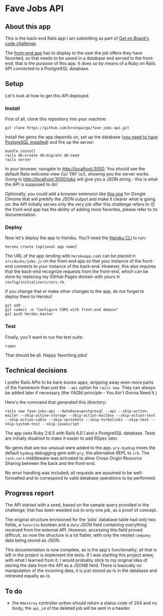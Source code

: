 # Fave Jobs API

## About this app

This is the back-end Rails app I am submitting as part of [Get on Board's code challenge](https://gist.github.com/j4rs/1e4c1e37e063fd5143b8b9ed18329730).

The [front-end app](https://github.com/brunoparga/fave-jobs-react) has to display to the user the job offers they have favorited, so that needs to be saved in a database and served to the front-end; that is the purpose of this app. It does so by means of a Ruby on Rails API connected to a PostgreSQL database.

## Setup

Let's look at how to get this API deployed.

### Install

First of all, clone this repository into your machine:

```
git clone https://github.com/brunoparga/fave-jobs-api.git
```

Install the gems the app depends on, set up the database ([you need to have PostgreSQL installed](https://www.postgresql.org/download/)) and fire up the server:

```
bundle install
rails db:create db:migrate db:seed
rails server
```

In your browser, navigate to <http://localhost:3000>. You should see the default Rails welcome view (\o/ YAY \o/), showing you the server works. Going to <http://localhost:3000/jobs> will give you a JSON string - this is what the API is supposed to do!

Optionally, you could add a browser extension like [this one](https://chrome.google.com/webstore/detail/json-formatter/bcjindcccaagfpapjjmafapmmgkkhgoa) for Google Chrome that will prettify the JSON output and make it clearer what is going on: the API initially serves only the very job offer this challenge refers to 😊 the front-end app has the ability of adding more favorites, please refer to its documentation.

### Deploy

Now let's deploy the app to Heroku. You'll need the [Heroku CLI](https://devcenter.heroku.com/articles/heroku-cli) to run:

```
heroku create [optional app name]
```

The URL of the app (ending with `herokuapp.com`) can be placed in `src/ducks/jobs.js` on the front-end app so that your instance of the front-end connects to your instance of the back-end. However, this also requires that the back-end recognize requests from the front-end, which can be done by replacing my GitHub Pages domain with yours in `config/initializers/cors.rb`.

If you change that or make other changes to the app, do not forget to deploy them to Heroku!

```
git add .
git commit -m "Configure CORS with front-end domain"
git push heroku master
```

### Test

Finally, you'll want to run the test suite:

```
rspec
```

That should be all. Happy favoriting jobs!

## Technical decisions

I prefer Rails APIs to be bare-bones apps, stripping away even more parts of the framework than just the `--api` option for `rails new`. They can always be added later if necessary (the YAGNI principle - You Ain't Gonna Need It.)

Here's the command that generated this directory:

`rails new fave-jobs-api --database=postgresql --api --skip-action-mailer --skip-active-storage --skip-action-mailbox --skip-action-text --skip-action-cable --skip-sprockets --skip-turbolinks --skip-test --skip-system-test --skip-javascript`

The app uses Ruby 2.6.5 with Rails 6.0.1 and a PostgreSQL database. Tests are initially disabled to make it easier to add RSpec later.

No gems that are too unusual were added to the app. `pry-byebug` mixes the default `byebug` debugging gem with `pry`, the alternative REPL to `irb`. The `rack-cors` middleware was activated to allow Cross-Origin Resource Sharing between the back and the front-end.

No error handling was included; all requests are assumed to be well-formatted and to correspond to valid database operations to be performed.

## Progress report

The API started with a seed, based on the sample query provided in the challenge; that has been weeded out to only one job, as a proof of concept.

The original structure envisioned for the 'jobs' database table had only two fields, a `favorite` boolean and a `data` JSON field containing everything received from the external API. However, accessing this field proved difficult, so now the structure is a lot flatter, with only the nested `company` data being stored as JSON.

This documentation is now complete, as is the app's functionality; all that is left in the project is implement the tests. If I was starting this project anew, with what I learned from it, I would probably stick to my original idea of storing the data from the API as a JSONB field. There is basically no manipulation of the incoming data, it is just stored as-is in the database and retrieved equally as-is.

## To do

- the `#destroy` controller action should return a status code of 204 and no body; the `api_id` of the deleted job will be sent in a header.
